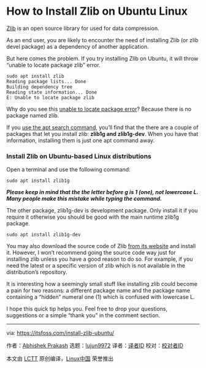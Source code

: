 [#]: subject: (How to Install Zlib on Ubuntu Linux)
[#]: via: (https://itsfoss.com/install-zlib-ubuntu/)
[#]: author: (Abhishek Prakash https://itsfoss.com/author/abhishek/)
[#]: collector: (lujun9972)
[#]: translator: (MjSeven)
[#]: reviewer: ( )
[#]: publisher: ( )
[#]: url: ( )

How to Install Zlib on Ubuntu Linux
======

[Zlib][1] is an open source library for used for data compression.

As an end user, you are likely to encounter the need of installing Zlib (or zlib devel package) as a dependency of another application.

But here comes the problem. If you try installing Zlib on Ubuntu, it will throw “unable to locate package zlib” error.

```
sudo apt install zlib
Reading package lists... Done
Building dependency tree
Reading state information... Done
E: Unable to locate package zlib
```

Why do you see this [unable to locate package error][2]? Because there is no package named zlib.

If you [use the apt search command][3], you’ll find that the there are a couple of packages that let you install zlib: **zlib1g and zlib1g-dev**. When you have that information, installing them is just one apt command away.

### Install Zlib on Ubuntu-based Linux distributions

Open a terminal and use the following command:

```
sudo apt install zlib1g
```

_**Please keep in mind that the the letter before g is 1 (one), not lowercase L. Many people make this mistake while typing the command.**_

The other package, zlib1g-dev is development package. Only install it if you require it otherwise you should be good with the main runtime zlib1g package.

```
sudo apt install zlib1g-dev
```

You may also download the source code of Zlib [from its website][1] and install it. However, I won’t recommend going the source code way just for installing zlib unless you have a good reason to do so. For example, if you need the latest or a specific version of zlib which is not available in the distribution’s repository.

It is interesting how a seemingly small stuff like installing zlib could become a pain for two reasons: a different package name and the package name containing a “hidden” numeral one (1) which is confused with lowercase L.

I hope this quick tip helps you. Feel free to drop your questions, suggestions or a simple “thank you” in the comment section.

--------------------------------------------------------------------------------

via: https://itsfoss.com/install-zlib-ubuntu/

作者：[Abhishek Prakash][a]
选题：[lujun9972][b]
译者：[译者ID](https://github.com/译者ID)
校对：[校对者ID](https://github.com/校对者ID)

本文由 [LCTT](https://github.com/LCTT/TranslateProject) 原创编译，[Linux中国](https://linux.cn/) 荣誉推出

[a]: https://itsfoss.com/author/abhishek/
[b]: https://github.com/lujun9972
[1]: https://zlib.net/
[2]: https://itsfoss.com/unable-to-locate-package-error-ubuntu/
[3]: https://itsfoss.com/apt-search-command/
